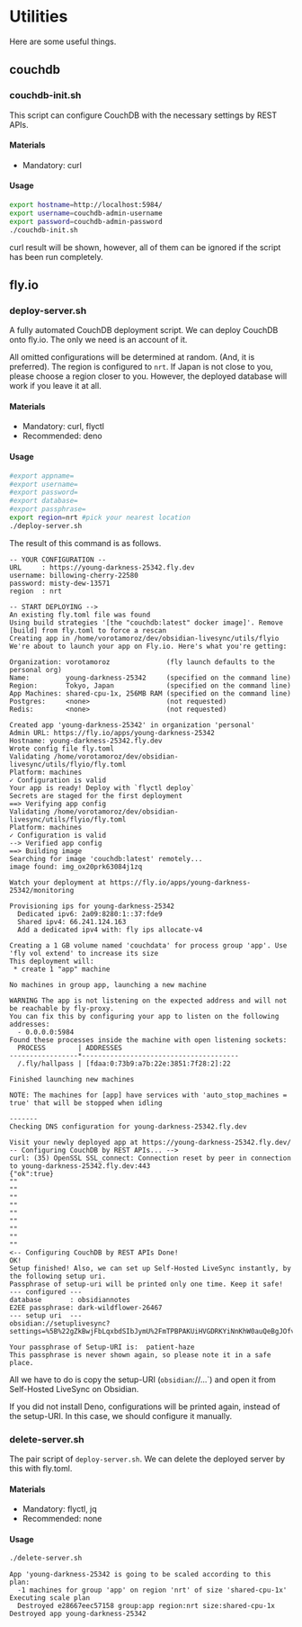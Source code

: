 <!-- For translation: 20240206r0 -->
# Utilities
Here are some useful things.

## couchdb

### couchdb-init.sh
This script can configure CouchDB with the necessary settings by REST APIs.

#### Materials
- Mandatory: curl

#### Usage

```sh
export hostname=http://localhost:5984/
export username=couchdb-admin-username
export password=couchdb-admin-password
./couchdb-init.sh
```

curl result will be shown, however, all of them can be ignored if the script has been run completely.

## fly.io

### deploy-server.sh

A fully automated CouchDB deployment script. We can deploy CouchDB onto fly.io. The only we need is an account of it.

All omitted configurations will be determined at random. (And, it is preferred). The region is configured to `nrt`.
If Japan is not close to you, please choose a region closer to you. However, the deployed database will work if you leave it at all.

#### Materials
- Mandatory: curl, flyctl
- Recommended: deno

#### Usage
```sh
#export appname=
#export username=
#export password=
#export database=
#export passphrase=
export region=nrt #pick your nearest location
./deploy-server.sh
```

The result of this command is as follows.

```
-- YOUR CONFIGURATION --
URL     : https://young-darkness-25342.fly.dev
username: billowing-cherry-22580
password: misty-dew-13571
region  : nrt

-- START DEPLOYING --> 
An existing fly.toml file was found
Using build strategies '[the "couchdb:latest" docker image]'. Remove [build] from fly.toml to force a rescan
Creating app in /home/vorotamoroz/dev/obsidian-livesync/utils/flyio
We're about to launch your app on Fly.io. Here's what you're getting:

Organization: vorotamoroz              (fly launch defaults to the personal org)
Name:         young-darkness-25342     (specified on the command line)
Region:       Tokyo, Japan             (specified on the command line)
App Machines: shared-cpu-1x, 256MB RAM (specified on the command line)
Postgres:     <none>                   (not requested)
Redis:        <none>                   (not requested)

Created app 'young-darkness-25342' in organization 'personal'
Admin URL: https://fly.io/apps/young-darkness-25342
Hostname: young-darkness-25342.fly.dev
Wrote config file fly.toml
Validating /home/vorotamoroz/dev/obsidian-livesync/utils/flyio/fly.toml
Platform: machines
✓ Configuration is valid
Your app is ready! Deploy with `flyctl deploy`
Secrets are staged for the first deployment
==> Verifying app config
Validating /home/vorotamoroz/dev/obsidian-livesync/utils/flyio/fly.toml
Platform: machines
✓ Configuration is valid
--> Verified app config
==> Building image
Searching for image 'couchdb:latest' remotely...
image found: img_ox20prk63084j1zq

Watch your deployment at https://fly.io/apps/young-darkness-25342/monitoring

Provisioning ips for young-darkness-25342
  Dedicated ipv6: 2a09:8280:1::37:fde9
  Shared ipv4: 66.241.124.163
  Add a dedicated ipv4 with: fly ips allocate-v4

Creating a 1 GB volume named 'couchdata' for process group 'app'. Use 'fly vol extend' to increase its size
This deployment will:
 * create 1 "app" machine

No machines in group app, launching a new machine

WARNING The app is not listening on the expected address and will not be reachable by fly-proxy.
You can fix this by configuring your app to listen on the following addresses:
  - 0.0.0.0:5984
Found these processes inside the machine with open listening sockets:
  PROCESS        | ADDRESSES                             
-----------------*---------------------------------------
  /.fly/hallpass | [fdaa:0:73b9:a7b:22e:3851:7f28:2]:22  

Finished launching new machines

NOTE: The machines for [app] have services with 'auto_stop_machines = true' that will be stopped when idling

-------
Checking DNS configuration for young-darkness-25342.fly.dev

Visit your newly deployed app at https://young-darkness-25342.fly.dev/
-- Configuring CouchDB by REST APIs... -->
curl: (35) OpenSSL SSL_connect: Connection reset by peer in connection to young-darkness-25342.fly.dev:443 
{"ok":true}
""
""
""
""
""
""
""
""
""
<-- Configuring CouchDB by REST APIs Done!
OK!
Setup finished! Also, we can set up Self-Hosted LiveSync instantly, by the following setup uri.
Passphrase of setup-uri will be printed only one time. Keep it safe!
--- configured ---
database       : obsidiannotes
E2EE passphrase: dark-wildflower-26467
--- setup uri  ---
obsidian://setuplivesync?settings=%5B%22gZkBwjFbLqxbdSIbJymU%2FmTPBPAKUiHVGDRKYiNnKhW0auQeBgJOfvnxexZtMCn8sNiIUTAlxNaMGF2t%2BCEhpJoeCP%2FO%2BrwfN5LaNDQyky1Uf7E%2B64A5UWyjOYvZDOgq4iCKSdBAXp9oO%2BwKh4MQjUZ78vIVvJp8Mo6NWHfm5fkiWoAoddki1xBMvi%2BmmN%2FhZatQGcslVb9oyYWpZocduTl0a5Dv%2FQviGwlYQ%2F4NY0dVDIoOdvaYS%2FX4GhNAnLzyJKMXhPEJHo9FvR%2FEOBuwyfMdftV1SQUZ8YDCuiR3T7fh7Kn1c6OFgaFMpFm%2BWgIJ%2FZpmAyhZFpEcjpd7ty%2BN9kfd9gQsZM4%2BYyU9OwDd2DahVMBWkqoV12QIJ8OlJScHHdcUfMW5ex%2F4UZTWKNEHJsigITXBrtq11qGk3rBfHys8O0vY6sz%2FaYNM3iAOsR1aoZGyvwZm4O6VwtzK8edg0T15TL4O%2B7UajQgtCGxgKNYxb8EMOGeskv7NifYhjCWcveeTYOJzBhnIDyRbYaWbkAXQgHPBxzJRkkG%2FpBPfBBoJarj7wgjMvhLJ9xtL4FbP6sBNlr8jtAUCoq4L7LJcRNF4hlgvjJpL2BpFZMzkRNtUBcsRYR5J%2BM1X2buWi2BHncbSiRRDKEwNOQkc%2FmhMJjbAn%2F8eNKRuIICOLD5OvxD7FZNCJ0R%2BWzgrzcNV%22%2C%22ec7edc900516b4fcedb4c7cc01000000%22%2C%22fceb5fe54f6619ee266ed9a887634e07%22%5D

Your passphrase of Setup-URI is:  patient-haze
This passphrase is never shown again, so please note it in a safe place.
```

All we have to do is copy the setup-URI (`obsidian`://...`) and open it from Self-Hosted LiveSync on Obsidian.

If you did not install Deno, configurations will be printed again, instead of the setup-URI. In this case, we should configure it manually.

### delete-server.sh

The pair script of `deploy-server.sh`. We can delete the deployed server by this with fly.toml.

#### Materials

- Mandatory: flyctl, jq
- Recommended: none

#### Usage
```sh
./delete-server.sh 
```

```
App 'young-darkness-25342 is going to be scaled according to this plan:
  -1 machines for group 'app' on region 'nrt' of size 'shared-cpu-1x'
Executing scale plan
  Destroyed e28667eec57158 group:app region:nrt size:shared-cpu-1x
Destroyed app young-darkness-25342
```